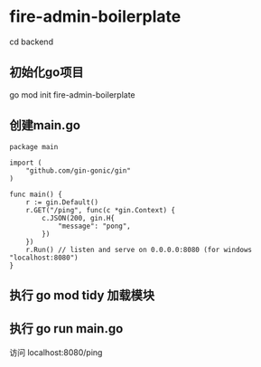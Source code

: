 # fire-admin-boilerplate

cd backend

## 初始化go项目
go mod init fire-admin-boilerplate

## 创建main.go
```
package main

import (
	"github.com/gin-gonic/gin"
)

func main() {
	r := gin.Default()
	r.GET("/ping", func(c *gin.Context) {
		c.JSON(200, gin.H{
			"message": "pong",
		})
	})
	r.Run() // listen and serve on 0.0.0.0:8080 (for windows "localhost:8080")
}
```

## 执行 go mod tidy 加载模块

## 执行 go run main.go 
访问 localhost:8080/ping

